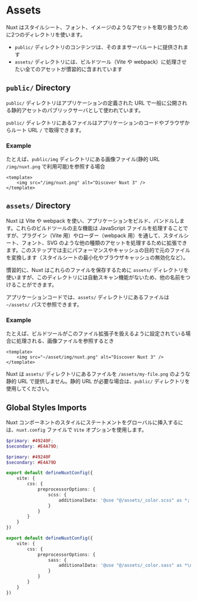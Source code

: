 # Assets
Nuxt はスタイルシート、フォント、イメージのようなアセットを取り扱うために2つのディレクトリを使います。
- `public/` ディレクトリのコンテンツは、そのままサーバルートに提供されます
- `assets/` ディレクトリには、ビルドツール（Vite や webpack）に処理させたい全てのアセットが慣習的に含まれています

## `public/` Directory
`public/` ディレクトリはアプリケーションの定義された URL で一般に公開される静的アセットのパブリックサーバとして使われています。

`public/` ディレクトリにあるファイルはアプリケーションのコードやブラウザからルート URL `/` で取得できます。

### Example
たとえば、`public/img` ディレクトリにある画像ファイル(静的 URL `/img/nuxt.png` で利用可能)を参照する場合
```Vue
<template>
    <img src="/img/nuxt.png" alt="Discover Nuxt 3" />
</template>
```

## `assets/` Directory
Nuxt は Vite や webpack を使い、アプリケーションをビルド、バンドルします。これらのビルドツールの主な機能は JavaScript ファイルを処理することですが、プラグイン（Vite 用）やローダー（webpack 用）を通して、スタイルシート、フォント、SVG のような他の種類のアセットを処理するために拡張できます。このステップでは主にパフォーマンスやキャッシュの目的で元のファイルを変換します（スタイルシートの最小化やブラウザキャッシュの無効化など）。

慣習的に、Nuxt はこれらのファイルを保存するために `assets/` ディレクトリを使いますが、このディレクトリには自動スキャン機能がないため、他の名前をつけることができます。

アプリケーションコードでは、`assets/` ディレクトリにあるファイルは `~/assets/` パスで参照できます。

### Example
たとえば、ビルドツールがこのファイル拡張子を扱えるように設定されている場合に処理される、画像ファイルを参照するとき
```Vue
<template>
    <img src="~/asset/img/nuxt.png" alt="Discover Nuxt 3" />
</template>
```
Nuxt は `assets/` ディレクトリにあるファイルを `/assets/my-file.png` のような静的 URL で提供しません。静的 URL が必要な場合は、`public/` ディレクトリを使用してください。

## Global Styles Imports
Nuxt コンポーネントのスタイルにステートメントをグローバルに挿入するには、`nuxt.config` ファイルで `Vite` オプションを使用します。

```scss
$primary: #49240F;
$secondary: #E4A79D;
```
```sass
$primary: #49240F
$secondary: #E4A79D
```
```ts
export default defineNuxtConfig({
    vite: {
        css: {
            preprocessorOptions: {
                scss: {
                    additionalData: '@use "@/assets/_color.scss" as *;'
                }
            }
        }
    }
})
```
```ts
export default defineNuxtConfig({
    vite: {
        css: {
            preprocessorOptions: {
                sass: {
                    additionalData: '@use "@/assets/_color.sass" as *\n'
                }
            }
        }
    }
})
```